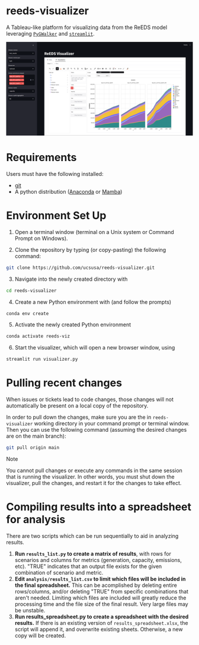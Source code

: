 # reeds-visualizer
A Tableau-like platform for visualizing data from the ReEDS model leveraging [`PyGWalker`](https://kanaries.net/pygwalker)
and [`streamlit`](https://docs.streamlit.io/).

![Screenshot of visualizer](images/visualizer-screenshot.png)

# Requirements

Users must have the following installed:

- [git](https://git-scm.com/downloads)
- A python distribution ([Anaconda](https://www.anaconda.com/download/success) or [Mamba](https://mamba.readthedocs.io/en/latest/installation/mamba-installation.html))

# Environment Set Up

1. Open a terminal window (terminal on a Unix system or Command Prompt on Windows).

2. Clone the repository by typing (or copy-pasting) the following command:

```bash
git clone https://github.com/ucsusa/reeds-visualizer.git
```

3. Navigate into the newly created directory with
```bash
cd reeds-visualizer
```

4. Create a new Python environment with (and follow the prompts)
```bash
conda env create
```

5. Activate the newly created Python environment
```bash
conda activate reeds-viz
```

6. Start the visualizer, which will open a new browser window, using
```bash
streamlit run visualizer.py
```

# Pulling recent changes

When issues or tickets lead to code changes, those changes will not automatically be present on
a local copy of the repository. 

In order to pull down the changes, make sure you are the in `reeds-visualizer` working directory
in your command prompt or terminal window. Then you can use the following command (assuming the desired changes are on the main branch):

```bash
git pull origin main
```

> [!NOTE]
> You cannot pull changes or execute any commands in the same session that is running the visualizer.
> In other words, you must shut down the visualizer, pull the changes, and restart it for the changes to take effect.

# Compiling results into a spreadsheet for analysis

There are two scripts which can be run sequentially to aid in analyzing results.

1. **Run `results_list.py` to create a matrix of results**, with rows for scenarios and columns for metrics (generation, capacity, emissions, etc). "TRUE" indicates that an output file exists for the given combination of scenario and metric.
2. **Edit `analysis/results_list.csv` to limit which files will be included in the final spreadsheet.** This can be acomplished by deleting entire rows/columns, and/or deleting "TRUE" from specific combinations that aren't needed. Limiting which files are included will greatly reduce the processing time and the file size of the final result. Very large files may be unstable.
3. **Run results_spreadsheet.py to create a spreadsheet with the desired results.** If there is an existing version of `results_spreadsheet.xlsx`, the script will append it, and overwrite existing sheets. Otherwise, a new copy will be created.
